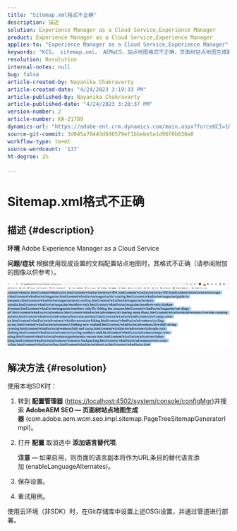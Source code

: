 ```yaml
---
title: "Sitemap.xml格式不正确"
description: 描述
solution: Experience Manager as a Cloud Service,Experience Manager
product: Experience Manager as a Cloud Service,Experience Manager
applies-to: "Experience Manager as a Cloud Service,Experience Manager"
keywords: "KCS， sitemap.xml， AEMaCS，站点地图格式不正确，页面树站点地图生成器，语言替代"
resolution: Resolution
internal-notes: null
bug: false
article-created-by: Nayanika Chakravarty
article-created-date: "4/24/2023 3:19:33 PM"
article-published-by: Nayanika Chakravarty
article-published-date: "4/24/2023 3:20:37 PM"
version-number: 2
article-number: KA-21789
dynamics-url: "https://adobe-ent.crm.dynamics.com/main.aspx?forceUCI=1&pagetype=entityrecord&etn=knowledgearticle&id=47b0c165-b3e2-ed11-a7c7-6045bd006239"
source-git-commit: 3d045a78443d606579ef1bbebe5a1d96f0b830a0
workflow-type: tm+mt
source-wordcount: '137'
ht-degree: 2%

---
```


# Sitemap.xml格式不正确

## 描述 {#description}

<b>环境</b>
Adobe Experience Manager as a Cloud Service


<b>问题/症状</b>
根据使用现成设置的文档配置站点地图时，其格式不正确（请参阅附加的图像以供参考）。

![](assets/___48b0c165-b3e2-ed11-a7c7-6045bd006239___.png)


## 解决方法 {#resolution}


使用本地SDK时：

1. 转到 <b>配置管理器</b> ([https://localhost:4502/system/console/configMgr](http://localhost:4502/system/console/configMgr%29 "关注链接"))并搜索 <b>AdobeAEM SEO — 页面树站点地图生成器</b> (com.adobe.aem.wcm.seo.impl.sitemap.PageTreeSitemapGeneratorImpl)。


2. 打开 <b>配置</b> 取消选中 <b>添加语言替代项</b>.



   <b>注意 —  </b>如果启用，则页面的语言副本将作为URL条目的替代语言添加<b> </b>(enableLanguageAlternates)。


3. 保存设置。


4. 重试用例。


使用云环境（非SDK）时，在Git存储库中设置上述OSGi设置，并通过管道进行部署。
